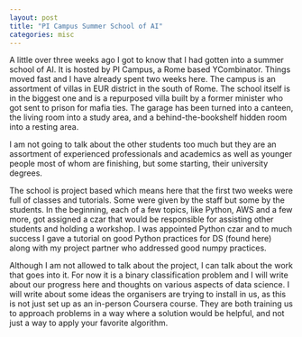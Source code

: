 ```yaml
---
layout: post
title: "PI Campus Summer School of AI"
categories: misc
---
```


A little over three weeks ago I got to know that I had gotten into a summer school of AI. It is hosted by PI Campus, a Rome based YCombinator. Things moved fast and I have already spent two weeks here. The campus is an assortment of villas in EUR district in the south of Rome. The school itself is in the biggest one and is a repurposed villa built by a former minister who got sent to prison for mafia ties. The garage has been turned into a canteen, the living room into a study area, and a behind-the-bookshelf hidden room into a resting area.

I am not going to talk about the other students too much but they are an assortment of experienced professionals and academics as well as younger people most of whom are finishing, but some starting, their university degrees.

The school is project based which means here that the first two weeks were full of classes and tutorials. Some were given by the staff but some by the students. In the beginning, each of a few topics, like Python, AWS and a few more, got assigned a czar that would be responsible for assisting other students and holding a workshop. I was appointed Python czar and to much success I gave a tutorial on good Python practices for DS (found here) along with my project partner who addressed good numpy practices.

Although I am not allowed to talk about the project, I can talk about the work that goes into it. For now it is a binary classification problem and I will write about our progress here and thoughts on various aspects of data science. I will write about some ideas the organisers are trying to install in us, as this is not just set up as an in-person Coursera course. They are both training us to approach problems in a way where a solution would be helpful, and not just a way to apply your favorite algorithm.